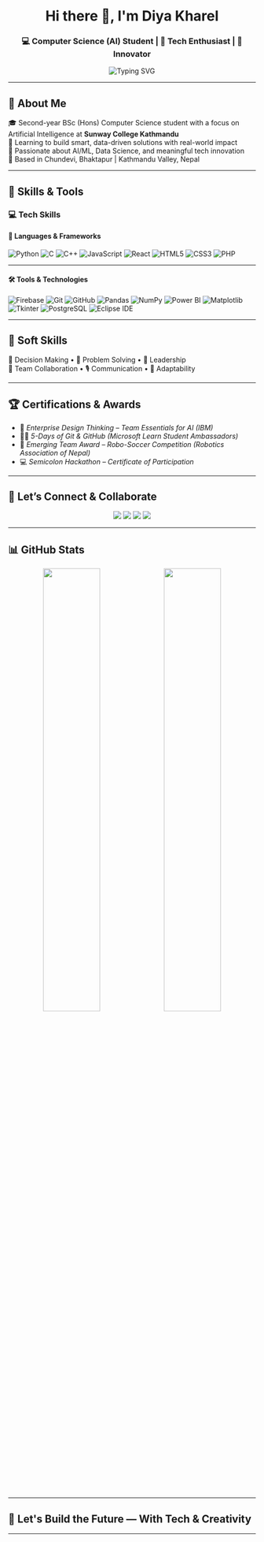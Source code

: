 
<h1 align="center">Hi there 👋, I'm Diya Kharel</h1>
<h3 align="center">💻 Computer Science (AI) Student | 🤖 Tech Enthusiast | 🌟 Innovator</h3>


<p align="center">
  <img src="https://readme-typing-svg.herokuapp.com?font=Fira+Code&weight=500&size=22&duration=4000&pause=1000&color=58A6FF&center=true&vCenter=true&width=435&lines=AI+Explorer+from+Nepal;Web+%26+ML+Enthusiast;Freelance+Content+Creator" alt="Typing SVG" />
</p>

---

## 💫 About Me  
🎓 Second-year BSc (Hons) Computer Science student with a focus on Artificial Intelligence at **Sunway College Kathmandu**  
🌱 Learning to build smart, data-driven solutions with real-world impact  
🌟 Passionate about AI/ML, Data Science, and meaningful tech innovation  
📍 Based in Chundevi, Bhaktapur | Kathmandu Valley, Nepal  

---

## 🔧 Skills & Tools  

### 💻 Tech Skills  

#### 🧠 Languages & Frameworks  
<p>
  <img src="https://img.shields.io/badge/Python-FFD43B?style=for-the-badge&logo=python&logoColor=blue" alt="Python"/>
  <img src="https://img.shields.io/badge/C-00599C?style=for-the-badge&logo=c&logoColor=white" alt="C"/>
  <img src="https://img.shields.io/badge/C++-00599C?style=for-the-badge&logo=c%2B%2B&logoColor=white" alt="C++"/>
  <img src="https://img.shields.io/badge/JavaScript-F7DF1E?style=for-the-badge&logo=javascript&logoColor=black" alt="JavaScript"/>
  <img src="https://img.shields.io/badge/React-20232A?style=for-the-badge&logo=react&logoColor=61DAFB" alt="React"/>
  <img src="https://img.shields.io/badge/HTML5-E34F26?style=for-the-badge&logo=html5&logoColor=white" alt="HTML5"/>
  <img src="https://img.shields.io/badge/CSS3-1572B6?style=for-the-badge&logo=css3&logoColor=white" alt="CSS3"/>
   <img src="https://img.shields.io/badge/PHP-777BB4?style=for-the-badge&logo=php&logoColor=white" alt="PHP"/>
</p>

---

#### 🛠️ Tools & Technologies  
<p>
  <img src="https://img.shields.io/badge/Firebase-ffca28?style=for-the-badge&logo=firebase&logoColor=black" alt="Firebase"/>
  <img src="https://img.shields.io/badge/Git-F05032?style=for-the-badge&logo=git&logoColor=white" alt="Git"/>
  <img src="https://img.shields.io/badge/GitHub-181717?style=for-the-badge&logo=github&logoColor=white" alt="GitHub"/>
  <img src="https://img.shields.io/badge/Pandas-150458?style=for-the-badge&logo=pandas&logoColor=white" alt="Pandas"/>
  <img src="https://img.shields.io/badge/NumPy-013243?style=for-the-badge&logo=numpy&logoColor=white" alt="NumPy"/>
  <img src="https://img.shields.io/badge/Power%20BI-F2C811?style=for-the-badge&logo=powerbi&logoColor=black" alt="Power BI"/>
  <img src="https://img.shields.io/badge/Matplotlib-11557c?style=for-the-badge&logo=plotly&logoColor=white" alt="Matplotlib"/>
  <img src="https://img.shields.io/badge/Tkinter-FF6F00?style=for-the-badge&logo=python&logoColor=white" alt="Tkinter"/>
  <img src="https://img.shields.io/badge/PostgreSQL-4169E1?style=for-the-badge&logo=postgresql&logoColor=white" alt="PostgreSQL"/>
  <img src="https://img.shields.io/badge/Eclipse-2C2255?style=for-the-badge&logo=eclipseide&logoColor=white" alt="Eclipse IDE"/>
</p>

---



## 💬 Soft Skills

🧠 Decision Making • 🧩 Problem Solving • 🎯 Leadership  
👥 Team Collaboration • 🎙 Communication • 🔄 Adaptability  

---

<!-- ## 🌟 Featured Projects

🔹 **Smart Canteen Paying System**  
> RFID-based IoT payment system using ESP32 & Firebase. Includes a clean web dashboard (HTML/CSS/JS) for users and admins.

🔹 **Global Peace Index Analyzer**  
> Python-based data project using Pandas and Quick Sort to rank countries based on peace scores, with visual correlations on GDP, education, etc.

🔹 **Hospital Management System**  
> Desktop GUI app (Python & Tkinter) to manage patients, appointments, illness tracking, and report generation via Matplotlib.

--- -->

## 🏆 Certifications & Awards  
- 🧠 *Enterprise Design Thinking – Team Essentials for AI (IBM)*  
- 👩‍💻 *5-Days of Git & GitHub (Microsoft Learn Student Ambassadors)*  
- 🤖 *Emerging Team Award – Robo-Soccer Competition (Robotics Association of Nepal)*  
- 💻 *Semicolon Hackathon – Certificate of Participation*

---

## 📲 Let’s Connect & Collaborate

<p align="center">
  <a href="mailto:diyakharel3@gmail.com"><img src="https://img.shields.io/badge/Gmail-diyakharel3@gmail.com-D14836?style=for-the-badge&logo=gmail&logoColor=white"/></a>
  <a href="https://www.linkedin.com/in/diyakharel/"><img src="https://img.shields.io/badge/LinkedIn-Diya%20Kharel-blue?style=for-the-badge&logo=linkedin&logoColor=white"/></a>
  <a href="https://www.instagram.com/_diyaahaa__/"><img src="https://img.shields.io/badge/Instagram-@_diyaahaa__-E4405F?style=for-the-badge&logo=instagram&logoColor=white"/></a>
  <a href="https://www.facebook.com/diya.kharel.560"><img src="https://img.shields.io/badge/Facebook-Diya%20Kharel-1877F2?style=for-the-badge&logo=facebook&logoColor=white"/></a>
</p>

---

## 📊 GitHub Stats  

<p align="center">
  <img src="https://github-readme-stats.vercel.app/api?username=Diyakharel1&show_icons=true&theme=tokyonight" width="48%" />
  <img src="https://github-readme-stats.vercel.app/api/top-langs/?username=Diyakharel1&layout=compact&theme=tokyonight" width="48%" />
</p>

---

## 🌈 Let's Build the Future — With Tech & Creativity

---
